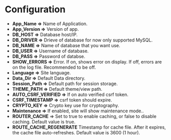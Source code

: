 # Configuration

- **App_Name =>** Name of Application.
- **App_Version =>** Version of app.
- **DB_HOST =>** Database host/IP.
- **DB_DRIVER =>** Drieve of database for now only supported MySQL.
- **DB_NAME =>** Name of database that you want use.
- **DB_USER =>** Username of database.
- **DB_PASS =>** Password of databse.
- **SHOW_ERRORS =>** Error. If on, shows error on display. If off, errors are on the log file. Recommended to be off.
- **Language =>** Site language.
- **Data_Dir =>** Default Data directory.
- **Session_Path =>** Default path for session storage.
- **THEME_PATH =>** Default theme/view path.
- **AUTO_CSRF_VERIFIED =>** If on auto verified csrf token.
- **CSRF_TIMESTAMP =>** csrf token should expire.
- **CRYPTO_KEY =>** Crypto key use for cryptography. 
- **Maintenance =>** If enabled, site will show maintenance mode..
- **ROUTER_CACHE** => Set to true to enable caching, or false to disable caching. Default value is true.
- **ROUTE_CACHE_REGENERATE** Timestamp for cache file. After it expires, the cache file auto-refreshes. Default value is 3600 (1 hour).
